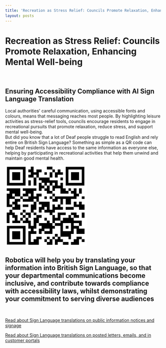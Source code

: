 ```yaml
---
title: 'Recreation as Stress Relief: Councils Promote Relaxation, Enhancing Mental Well-being'
layout: posts
---
```


# Recreation as Stress Relief: Councils Promote Relaxation, Enhancing Mental Well-being

![]()

## Ensuring Accessibility Compliance with AI Sign Language Translation

Local authorities' careful communication, using accessible fonts and colours, means that messaging reaches most people.  By highlighting leisure activities as stress-relief tools, councils encourage residents to engage in recreational pursuits that promote relaxation, reduce stress, and support mental well-being.  
But did you know that a lot of Deaf people struggle to read English and rely entire on British Sign Language?
Something as simple as a QR code can help Deaf residents have access to the same information as everyone else, helping by participating in recreational activities that help them unwind and maintain good mental health.

![QR Code](/posts/images/qr-contact.png)

## Robotica will help you by translating your information into British Sign Language, so that your departmental communications become inclusive, and contribute towards compliance with accessibility laws, whilst demonstrating your commitment to serving diverse audiences

<br/>

[Read about Sign Language translations on public information notices and signage](/solutions/gazette)

[Read about Sign Language translations on posted letters, emails, and in customer portals](/solutions/correspondent)
